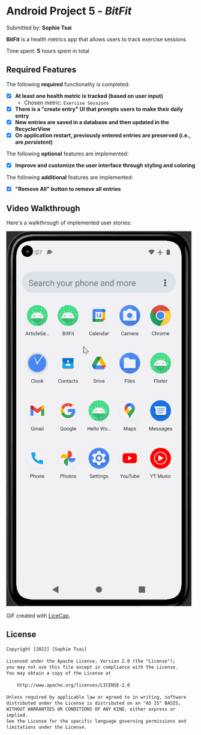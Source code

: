 # Android Project 5 - *BitFit*

Submitted by: **Sophie Tsai**

**BitFit** is a health metrics app that allows users to track exercise sessions

Time spent: **5** hours spent in total

## Required Features

The following **required** functionality is completed:

- [X] **At least one health metric is tracked (based on user input)**
  - Chosen metric: `Exercise Sessions`
- [X] **There is a "create entry" UI that prompts users to make their daily entry**
- [X] **New entries are saved in a database and then updated in the RecyclerView**
- [X] **On application restart, previously entered entries are preserved (i.e., are *persistent*)**
 
The following **optional** features are implemented:

- [X] **Improve and customize the user interface through styling and coloring**

The following **additional** features are implemented:

- [X] **"Remove All" button to remove all entries**

## Video Walkthrough

Here's a walkthrough of implemented user stories:

<img src='walkthrough.gif' title='Video Walkthrough' height='1000' alt='Video Walkthrough' />

<!-- Replace this with whatever GIF tool you used! -->
GIF created with [LiceCap](http://www.cockos.com/licecap/).  
<!-- Recommended tools:
[Kap](https://getkap.co/) for macOS
[ScreenToGif](https://www.screentogif.com/) for Windows
[peek](https://github.com/phw/peek) for Linux. -->

## License

    Copyright [2022] [Sophie Tsai]

    Licensed under the Apache License, Version 2.0 (the "License");
    you may not use this file except in compliance with the License.
    You may obtain a copy of the License at

        http://www.apache.org/licenses/LICENSE-2.0

    Unless required by applicable law or agreed to in writing, software
    distributed under the License is distributed on an "AS IS" BASIS,
    WITHOUT WARRANTIES OR CONDITIONS OF ANY KIND, either express or implied.
    See the License for the specific language governing permissions and
    limitations under the License.

